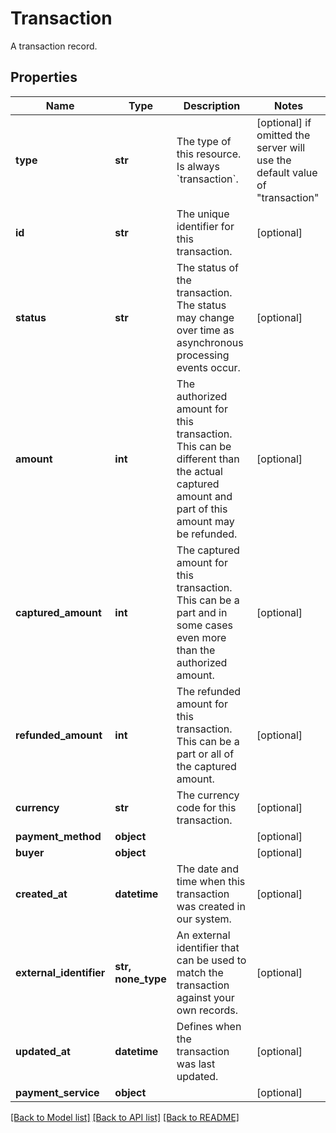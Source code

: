 # Transaction

A transaction record.

## Properties
Name | Type | Description | Notes
------------ | ------------- | ------------- | -------------
**type** | **str** | The type of this resource. Is always &#x60;transaction&#x60;. | [optional]  if omitted the server will use the default value of "transaction"
**id** | **str** | The unique identifier for this transaction. | [optional] 
**status** | **str** | The status of the transaction. The status may change over time as asynchronous  processing events occur. | [optional] 
**amount** | **int** | The authorized amount for this transaction. This can be different than the actual captured amount and part of this amount may be refunded. | [optional] 
**captured_amount** | **int** | The captured amount for this transaction. This can be a part and in some cases even more than the authorized amount. | [optional] 
**refunded_amount** | **int** | The refunded amount for this transaction. This can be a part or all of the captured amount. | [optional] 
**currency** | **str** | The currency code for this transaction. | [optional] 
**payment_method** | **object** |  | [optional] 
**buyer** | **object** |  | [optional] 
**created_at** | **datetime** | The date and time when this transaction was created in our system. | [optional] 
**external_identifier** | **str, none_type** | An external identifier that can be used to match the transaction against your own records. | [optional] 
**updated_at** | **datetime** | Defines when the transaction was last updated. | [optional] 
**payment_service** | **object** |  | [optional] 

[[Back to Model list]](../README.md#documentation-for-models) [[Back to API list]](../README.md#documentation-for-api-endpoints) [[Back to README]](../README.md)


